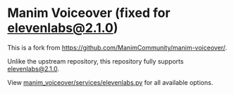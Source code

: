 # Manim Voiceover (fixed for elevenlabs@2.1.0)

This is a fork from https://github.com/ManimCommunity/manim-voiceover/.

Unlike the upstream repository, this repository fully supports [elevenlabs@2.1.0](https://pypi.org/project/elevenlabs/2.1.0/).

View [manim_voiceover/services/elevenlabs.py](./manim_voiceover/services/elevenlabs.py) for all available options.
